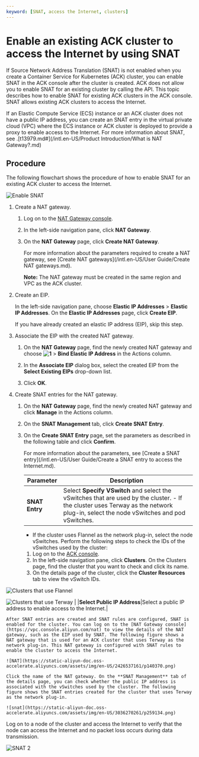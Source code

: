 ```yaml
---
keyword: [SNAT, access the Internet, clusters]
---
```


# Enable an existing ACK cluster to access the Internet by using SNAT

If Source Network Address Translation \(SNAT\) is not enabled when you create a Container Service for Kubernetes \(ACK\) cluster, you can enable SNAT in the ACK console after the cluster is created. ACK does not allow you to enable SNAT for an existing cluster by calling the API. This topic describes how to enable SNAT for existing ACK clusters in the ACK console. SNAT allows existing ACK clusters to access the Internet.

If an Elastic Compute Service \(ECS\) instance or an ACK cluster does not have a public IP address, you can create an SNAT entry in the virtual private cloud \(VPC\) where the ECS instance or ACK cluster is deployed to provide a proxy to enable access to the Internet. For more information about SNAT, see .[t13979.md\#](/intl.en-US/Product Introduction/What is NAT Gateway?.md)

## Procedure

The following flowchart shows the procedure of how to enable SNAT for an existing ACK cluster to access the Internet.

![Enable SNAT](https://static-aliyun-doc.oss-accelerate.aliyuncs.com/assets/img/en-US/3036270261/p259133.png)

1.  Create a NAT gateway.

    1.  Log on to the [NAT Gateway console](https://vpc.console.aliyun.com/nat).

    2.  In the left-side navigation pane, click **NAT Gateway**.

    3.  On the **NAT Gateway** page, click **Create NAT Gateway**.

        For more information about the parameters required to create a NAT gateway, see [Create NAT gateways](/intl.en-US/User Guide/Create NAT gateways.md).

        **Note:** The NAT gateway must be created in the same region and VPC as the ACK cluster.

2.  Create an EIP.

    In the left-side navigation pane, choose **Elastic IP Addresses** \> **Elastic IP Addresses**. On the **Elastic IP Addresses** page, click **Create EIP**.

    If you have already created an elastic IP address \(EIP\), skip this step.

3.  Associate the EIP with the created NAT gateway.

    1.  On the **NAT Gateway** page, find the newly created NAT gateway and choose **![1](https://static-aliyun-doc.oss-accelerate.aliyuncs.com/assets/img/en-US/2425674161/p140355.png)** \> **Bind Elastic IP Address** in the Actions column.

    2.  In the **Associate EIP** dialog box, select the created EIP from the **Select Existing EIPs** drop-down list.

    3.  Click **OK**.

4.  Create SNAT entries for the NAT gateway.

    1.  On the **NAT Gateway** page, find the newly created NAT gateway and click **Manage** in the Actions column.

    2.  On the **SNAT Management** tab, click **Create SNAT Entry**.

    3.  On the **Create SNAT Entry** page, set the parameters as described in the following table and click **Confirm**.

        For more information about the parameters, see [Create a SNAT entry](/intl.en-US/User Guide/Create a SNAT entry to access the Internet.md).

        |Parameter|Description|
        |---------|-----------|
        |**SNAT Entry**|Select **Specify VSwitch** and select the vSwitches that are used by the cluster.         -   If the cluster uses Terway as the network plug-in, select the node vSwitches and pod vSwitches.
        -   If the cluster uses Flannel as the network plug-in, select the node vSwitches.
Perform the following steps to check the IDs of the vSwitches used by the cluster:

        1.  Log on to the [ACK console](https://cs.console.aliyun.com).
        2.  In the left-side navigation pane, click **Clusters**. On the Clusters page, find the cluster that you want to check and click its name.
        3.  On the details page of the cluster, click the **Cluster Resources** tab to view the vSwitch IDs.

![Clusters that use Flannel](../images/p255169.png "Clusters that use Flannel")

![Clusters that use Terway](../images/p255209.png "Clusters that use Terway") |
        |**Select Public IP Address**|Select a public IP address to enable access to the Internet.|

    After SNAT entries are created and SNAT rules are configured, SNAT is enabled for the cluster. You can log on to the [NAT Gateway console](https://vpc.console.aliyun.com/nat) to view the details of the NAT gateway, such as the EIP used by SNAT. The following figure shows a NAT gateway that is used for an ACK cluster that uses Terway as the network plug-in. This NAT gateway is configured with SNAT rules to enable the cluster to access the Internet.

    ![NAT](https://static-aliyun-doc.oss-accelerate.aliyuncs.com/assets/img/en-US/2426537161/p140370.png)

    Click the name of the NAT gateway. On the **SNAT Management** tab of the details page, you can check whether the public IP address is associated with the vSwitches used by the cluster. The following figure shows the SNAT entries created for the cluster that uses Terway as the network plug-in.

    ![snat](https://static-aliyun-doc.oss-accelerate.aliyuncs.com/assets/img/en-US/3036270261/p259134.png)


Log on to a node of the cluster and access the Internet to verify that the node can access the Internet and no packet loss occurs during data transmission.

![SNAT 2](https://static-aliyun-doc.oss-accelerate.aliyuncs.com/assets/img/en-US/9435359951/p140471.png)

